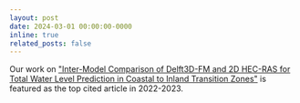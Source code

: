 ```yaml
---
layout: post
date: 2024-03-01 00:00:00-0000
inline: true
related_posts: false
---
```


Our work on <a href="https://doi.org/10.1111/1752-1688.12952">"Inter-Model Comparison of Delft3D-FM and 2D HEC-RAS for Total Water Level Prediction in Coastal to Inland Transition Zones"</a> is featured as the top cited article in 2022-2023.